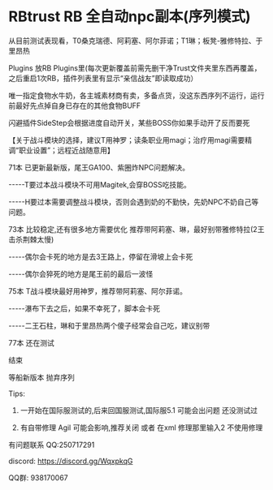 # RBtrust RB 全自动npc副本(序列模式)


从目前测试表现看，T0桑克瑞德、阿莉塞、阿尔菲诺；T1琳；板凳-雅修特拉、于里昂热

Plugins 放RB Plugins里(每次更新覆盖前需先删干净Trust文件夹里东西再覆盖，之后重启1次RB，插件列表里有显示“亲信战友”即读取成功）

唯一指定食物水牛奶，各主城素材商有卖，多备点货，没这东西序列不运行，运行前最好先点掉自身已存在的其他食物BUFF

闪避插件SideStep会根据进度自动开关，某些BOSS你如果手动开了反而要死

【关于战斗模块的选择，建议T用神罗；读条职业用magi；治疗用magi需要精调“职业设置”；远程近战随意用】

71本 已更新最新版，尾王GA100、紫圈炸NPC问题解决。      

-----T要过本战斗模块不可用Magitek,会穿BOSS吃技能。

-----H要过本需要调整战斗模块，否则会遇到奶的不勤快，先奶NPC不奶自己等问题。

73本 比较稳定,还有很多地方需要优化   推荐带阿莉塞、琳，最好别带雅修特拉(2王击杀荆棘太慢)
     
-----偶尔会卡死的地方是去3王路上，停留在滑坡上会卡死
     
-----偶尔会猝死的地方是尾王前的最后一波怪
     
75本 T战斗模块最好用神罗，推荐带阿莉塞、阿尔菲诺。

-----瀑布下去之后，如果不幸死了，脚本会卡死

-----二王石柱，琳和于里昂热两个傻子经常会自己吃，建议别带

77本 还在测试

结束

等船新版本 抛弃序列

Tips:

1) 一开始在国际服测试的,后来回国服测试,国际服5.1 可能会出问题 还没测试过

2) 有自带修理 Agil 可能会影响,推荐关闭 或者 在xml 修理那里输入2 不使用修理


有问题联系 QQ:250717291

discord: https://discord.gg/WqxpkqG

QQ群: 938170067 
